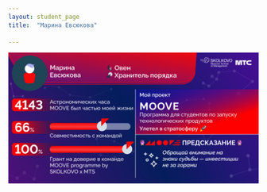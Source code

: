 ```yaml
---
layout: student_page
title:  "Марина Евсюкова"

---
```


<img class="img-fluid" src="/img/posts/Марина Евсюкова.png" alt="team">

